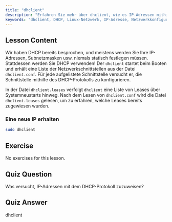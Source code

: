 ```yaml
---
title: "dhclient"
description: "Erfahren Sie mehr über dhclient, wie es IP-Adressen mithilfe von DHCP bezieht und Netzwerk-Leases verwaltet. Verstehen Sie die Dateien dhclient.conf und dhclient.leases. Linux-Anfängerleitfaden."
keywords: "dhclient, DHCP, Linux-Netzwerk, IP-Adresse, Netzwerkkonfiguration, Linux-Tutorial, Anfängerleitfaden"
---
```


## Lesson Content

Wir haben DHCP bereits besprochen, und meistens werden Sie Ihre IP-Adressen, Subnetzmasken usw. niemals statisch festlegen müssen. Stattdessen werden Sie DHCP verwenden! Der `dhclient` startet beim Booten und erhält eine Liste der Netzwerkschnittstellen aus der Datei `dhclient.conf`. Für jede aufgelistete Schnittstelle versucht er, die Schnittstelle mithilfe des DHCP-Protokolls zu konfigurieren.

In der Datei `dhclient.leases` verfolgt `dhclient` eine Liste von Leases über Systemneustarts hinweg. Nach dem Lesen von `dhclient.conf` wird die Datei `dhclient.leases` gelesen, um zu erfahren, welche Leases bereits zugewiesen wurden.

### Eine neue IP erhalten

```bash
sudo dhclient
```

## Exercise

No exercises for this lesson.

## Quiz Question

Was versucht, IP-Adressen mit dem DHCP-Protokoll zuzuweisen?

## Quiz Answer

dhclient

